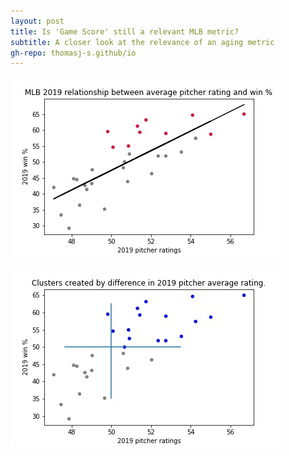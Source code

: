 ```yaml
---
layout: post
title: Is 'Game Score' still a relevant MLB metric?
subtitle: A closer look at the relevance of an aging metric
gh-repo: thomasj-s.github/io
---
```


![plot 1](https://github.com/thomasj-s/thomasj-s.github.io/blob/master/_posts/build_project_1_vis_1.jpg)

![plot 2](https://github.com/thomasj-s/thomasj-s.github.io/blob/master/_posts/build_project_1_vis_2.jpg)

